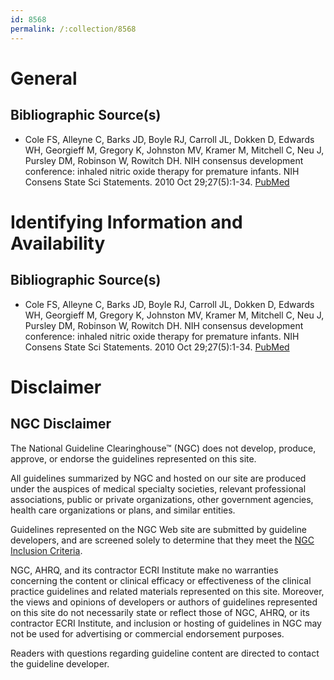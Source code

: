 ```yaml
---
id: 8568
permalink: /:collection/8568
---
```


# General

## Bibliographic Source(s)

- Cole FS, Alleyne C, Barks JD, Boyle RJ, Carroll JL, Dokken D, Edwards WH, Georgieff M, Gregory K, Johnston MV, Kramer M, Mitchell C, Neu J, Pursley DM, Robinson W, Rowitch DH. NIH consensus development conference: inhaled nitric oxide therapy for premature infants. NIH Consens State Sci Statements. 2010 Oct 29;27(5):1-34. [ PubMed ](http://www.ncbi.nlm.nih.gov/entrez/query.fcgi?cmd=Retrieve&db=pubmed&dopt=Abstract&list_uids=21042341)

# Identifying Information and Availability

## Bibliographic Source(s)

- Cole FS, Alleyne C, Barks JD, Boyle RJ, Carroll JL, Dokken D, Edwards WH, Georgieff M, Gregory K, Johnston MV, Kramer M, Mitchell C, Neu J, Pursley DM, Robinson W, Rowitch DH. NIH consensus development conference: inhaled nitric oxide therapy for premature infants. NIH Consens State Sci Statements. 2010 Oct 29;27(5):1-34. [ PubMed ](http://www.ncbi.nlm.nih.gov/entrez/query.fcgi?cmd=Retrieve&db=pubmed&dopt=Abstract&list_uids=21042341)

# Disclaimer

## NGC Disclaimer

The National Guideline Clearinghouse™ (NGC) does not develop, produce, approve, or endorse the guidelines represented on this site.

All guidelines summarized by NGC and hosted on our site are produced under the auspices of medical specialty societies, relevant professional associations, public or private organizations, other government agencies, health care organizations or plans, and similar entities.

Guidelines represented on the NGC Web site are submitted by guideline developers, and are screened solely to determine that they meet the [NGC Inclusion Criteria](/help-and-about/summaries/inclusion-criteria).

NGC, AHRQ, and its contractor ECRI Institute make no warranties concerning the content or clinical efficacy or effectiveness of the clinical practice guidelines and related materials represented on this site. Moreover, the views and opinions of developers or authors of guidelines represented on this site do not necessarily state or reflect those of NGC, AHRQ, or its contractor ECRI Institute, and inclusion or hosting of guidelines in NGC may not be used for advertising or commercial endorsement purposes.

Readers with questions regarding guideline content are directed to contact the guideline developer.


